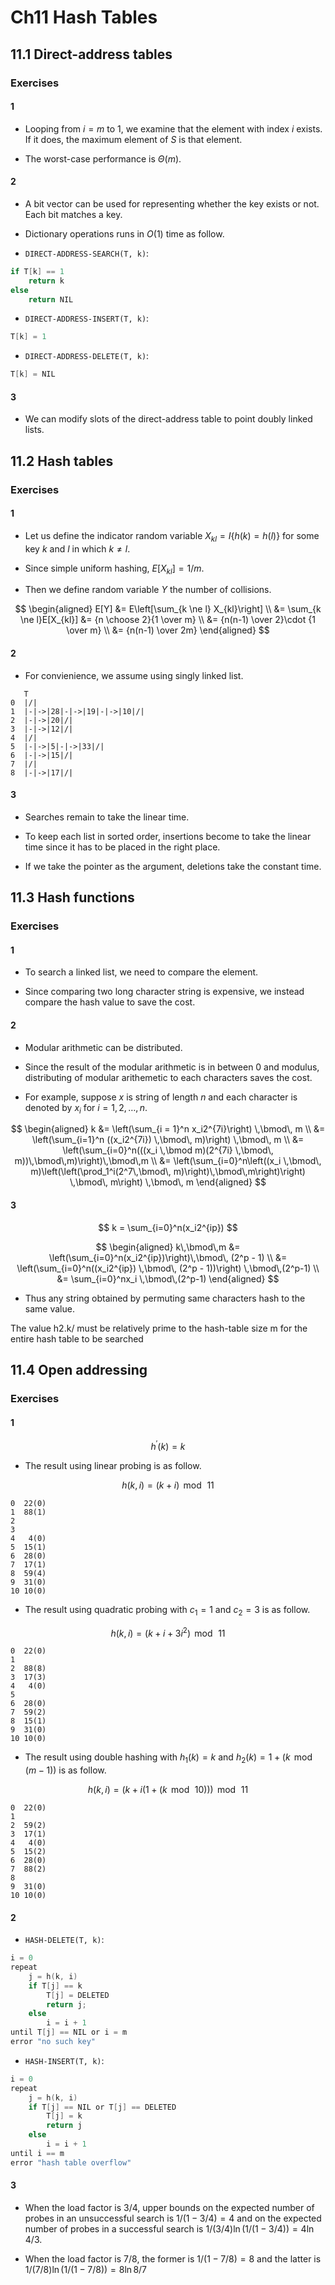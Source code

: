 # Ch11 Hash Tables

## 11.1 Direct-address tables

### Exercises

#### 1

- Looping from $i = m$ to $1$, we examine that the element with index $i$ exists. If it does, the maximum element of $S$ is that element.

- The worst-case performance is $\Theta(m)$.

#### 2

- A bit vector can be used for representing whether the key exists or not. Each bit matches a key.

- Dictionary operations runs in $O(1)$ time as follow.

- `DIRECT-ADDRESS-SEARCH(T, k)`:

```c
if T[k] == 1
    return k
else
    return NIL
```

- `DIRECT-ADDRESS-INSERT(T, k)`:

```c
T[k] = 1
```

- `DIRECT-ADDRESS-DELETE(T, k)`:

```c
T[k] = NIL
```

#### 3

- We can modify slots of the direct-address table to point doubly linked lists.

## 11.2 Hash tables

### Exercises

#### 1

- Let us define the indicator random variable $X_{kl} = I\{h(k) = h(l)\}$ for some key $k$ and $l$ in which $k \ne l$.

- Since simple uniform hashing, $E[X_{kl}] = 1/m$.

- Then we define random variable $Y$ the number of collisions.

$$
\begin{aligned}
E[Y]
&= E\left[\sum_{k \ne l} X_{kl}\right] \\
&= \sum_{k \ne l}E[X_{kl}]
&= {n \choose 2}{1 \over m} \\
&= {n(n-1) \over 2}\cdot {1 \over m} \\
&= {n(n-1) \over 2m}
\end{aligned}
$$

#### 2

- For convienience, we assume using singly linked list.

```
   T
0  |/|
1  |-|->|28|-|->|19|-|->|10|/|
2  |-|->|20|/|
3  |-|->|12|/|
4  |/|
5  |-|->|5|-|->|33|/|
6  |-|->|15|/|
7  |/|
8  |-|->|17|/|
```

#### 3

- Searches remain to take the linear time.

- To keep each list in sorted order, insertions become to take the linear time since it has to be placed in the right place.

- If we take the pointer as the argument, deletions take the constant time.

## 11.3 Hash functions

### Exercises

#### 1

- To search a linked list, we need to compare the element.

- Since comparing two long character string is expensive, we instead compare the hash value to save the cost.

#### 2

- Modular arithmetic can be distributed.

- Since the result of the modular arithmetic is in between 0 and modulus, distributing of modular arithemetic to each characters saves the cost.

- For example, suppose $x$ is string of length $n$ and each character is denoted by $x_i$ for $i = 1, 2, \dots, n$.

$$
\begin{aligned}
k
&= \left(\sum_{i = 1}^n x_i2^{7i}\right) \,\bmod\, m \\
&= \left(\sum_{i=1}^n ((x_i2^{7i}) \,\bmod\, m)\right) \,\bmod\, m \\
&= \left(\sum_{i=0}^n(((x_i \,\bmod m)(2^{7i} \,\bmod\, m))\,\bmod\,m)\right)\,\bmod\,m \\
&= \left(\sum_{i=0}^n\left((x_i \,\bmod\, m)\left(\left(\prod_1^i(2^7\,\bmod\, m)\right)\,\bmod\,m\right)\right) \,\bmod\, m\right) \,\bmod\, m
\end{aligned}
$$

#### 3

$$
k = \sum_{i=0}^n(x_i2^{ip})
$$

$$
\begin{aligned}
k\,\bmod\,m
&= \left(\sum_{i=0}^n(x_i2^{ip})\right)\,\bmod\, (2^p - 1) \\
&= \left(\sum_{i=0}^n((x_i2^{ip}) \,\bmod\, (2^p - 1))\right) \,\bmod\,(2^p-1) \\
&= \sum_{i=0}^nx_i \,\bmod\,(2^p-1) 
\end{aligned}
$$

- Thus any string obtained by permuting same characters hash to the same value.

The value h2.k/ must be relatively prime to the hash-table size m for the entire
hash table to be searched

## 11.4 Open addressing

### Exercises

#### 1

$$
h^\prime(k) = k
$$

- The result using linear probing is as follow.

$$
h(k, i) = (k + i) \,\bmod\, 11
$$

```
0  22(0)
1  88(1)
2
3
4   4(0)
5  15(1)
6  28(0)
7  17(1)
8  59(4)
9  31(0)
10 10(0)
```

- The result using quadratic probing with $c_1 = 1$ and $c_2 = 3$ is as follow.

$$
h(k, i) = (k + i + 3i^2) \,\bmod\, 11
$$

```
0  22(0)
1  
2  88(8)
3  17(3)
4   4(0)
5
6  28(0)
7  59(2)
8  15(1)
9  31(0)
10 10(0)
```

- The result using double hashing with $h_1(k) = k$ and $h_2(k) = 1 + (k \,\bmod\,(m-1))$ is as follow.

$$
h(k, i) = (k + i(1 + (k \,\bmod\,10)))\,\bmod\,11
$$

```
0  22(0)  
1
2  59(2)
3  17(1)
4   4(0)
5  15(2)
6  28(0)
7  88(2)
8
9  31(0)
10 10(0)
```

#### 2

- `HASH-DELETE(T, k)`:

```c
i = 0
repeat
    j = h(k, i)
    if T[j] == k
        T[j] = DELETED
        return j;
    else
        i = i + 1
until T[j] == NIL or i = m
error "no such key"
```

- `HASH-INSERT(T, k)`:

```c
i = 0
repeat
    j = h(k, i)
    if T[j] == NIL or T[j] == DELETED
        T[j] = k
        return j
    else
        i = i + 1
until i == m
error "hash table overflow"
```

#### 3

- When the load factor is $3/4$, upper bounds on  the expected  number of probes in an unsuccessful search is $1/(1-3/4) = 4$ and on the expected number of probes in a successful search is $1/(3/4)\ln(1/(1-3/4)) = 4\ln4/3$.

- When the load factor is $7/8$, the former is $1/(1-7/8) = 8$ and the latter is $1/(7/8)\ln(1/(1-7/8)) = 8\ln8/7$
